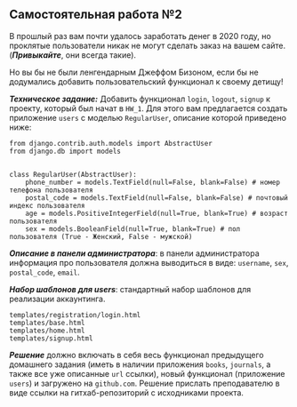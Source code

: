 ## Самостоятельная работа №2

В прошлый раз вам почти удалось заработать денег в 2020 году, но проклятые пользователи никак не могут сделать заказ на вашем сайте. (***Привыкайте***, они всегда такие).

Но вы бы не были ленгендарным Джеффом Бизоном, если бы не додумались добавить пользовательский функционал к своему детищу! 

***Техническое задание:*** Добавить функционал ```login```, ```logout```, ```signup``` к проекту, который был начат в ```HW_1```. Для этого вам предлагается создать приложение ```users``` с моделью ```RegularUser```,
описание которой приведено ниже:
```
from django.contrib.auth.models import AbstractUser
from django.db import models


class RegularUser(AbstractUser):
    phone_number = models.TextField(null=False, blank=False) # номер телефона пользователя
    postal_code = models.TextField(null=False, blank=False) # почтовый индекс пользователя
    age = models.PositiveIntegerField(null=True, blank=True) # возраст пользователя
    sex = models.BooleanField(null=True, blank=True) # пол пользователя (True - Женский, False - мужской)
```
***Описание в панели администратора***: в панели администратора информация про пользователя должна выводиться в виде: ```username```, ```sex```, ```postal_code```, ```email```.

***Набор шаблонов для users***: cтандартный набор шаблонов для реализации аккаунтинга.
```
templates/registration/login.html
templates/base.html
templates/home.html
templates/signup.html
```

***Решение*** должно включать в себя весь функционал предыдущего домашнего задания (иметь в наличии приложения ```books```, ```journals```, а также все уже описанные ```url``` ссылки), новый функционал (приложение ```users```) и загружено на ```github.com```. Решение прислать преподавателю в виде ссылки на гитхаб-репозиторий с исходниками проекта.